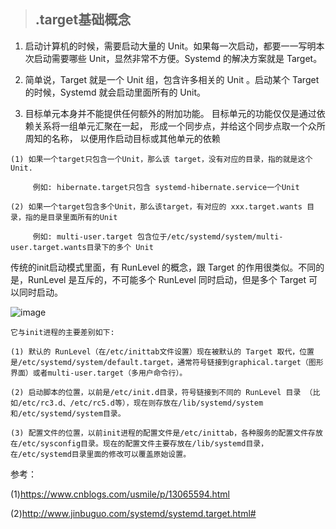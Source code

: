 > ## .target基础概念

  1. 启动计算机的时候，需要启动大量的 Unit。如果每一次启动，都要一一写明本次启动需要哪些 Unit，显然非常不方便。Systemd 的解决方案就是 Target。

  2. 简单说，Target 就是一个 Unit 组，包含许多相关的 Unit 。启动某个 Target 的时候，Systemd 就会启动里面所有的 Unit。
  
  3. 目标单元本身并不能提供任何额外的附加功能。 目标单元的功能仅仅是通过依赖关系将一组单元汇聚在一起， 形成一个同步点，并给这个同步点取一个众所周知的名称， 
以便用作启动目标或其他单元的依赖
  
```
(1) 如果一个target只包含一个Unit，那么该 target，没有对应的目录，指的就是这个 Unit. 
  
     例如: hibernate.target只包含 systemd-hibernate.service一个Unit

(2) 如果一个target包含多个Unit，那么该target，有对应的 xxx.target.wants 目录，指的是目录里面所有的Unit

     例如: multi-user.target 包含位于/etc/systemd/system/multi-user.target.wants目录下的多个 Unit
``` 

  传统的init启动模式里面，有 RunLevel 的概念，跟 Target 的作用很类似。不同的是，RunLevel 是互斥的，不可能多个 RunLevel 同时启动，但是多个 Target 可以同时启动。

![image](https://user-images.githubusercontent.com/42632290/163665114-15a4c2d8-f45c-43d0-a43f-10b1bd3d66b9.png)

```
它与init进程的主要差别如下:

(1) 默认的 RunLevel（在/etc/inittab文件设置）现在被默认的 Target 取代，位置是/etc/systemd/system/default.target，通常符号链接到graphical.target（图形界面）或者multi-user.target（多用户命令行）。

(2) 启动脚本的位置，以前是/etc/init.d目录，符号链接到不同的 RunLevel 目录 （比如/etc/rc3.d、/etc/rc5.d等），现在则存放在/lib/systemd/system和/etc/systemd/system目录。

(3) 配置文件的位置，以前init进程的配置文件是/etc/inittab，各种服务的配置文件存放在/etc/sysconfig目录。现在的配置文件主要存放在/lib/systemd目录，在/etc/systemd目录里面的修改可以覆盖原始设置。
```

参考：

(1)https://www.cnblogs.com/usmile/p/13065594.html

(2)http://www.jinbuguo.com/systemd/systemd.target.html#

